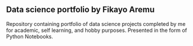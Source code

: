## Data science portfolio by Fikayo Aremu
Repository containing portfolio of data science projects completed by me for academic, self learning, and hobby purposes. Presented in the form of Python Notebooks.

